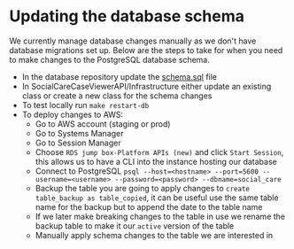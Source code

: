 # Updating the database schema

We currently manage database changes manually as we don't have database migrations set up. Below are the steps to take for when you need to make changes to the PostgreSQL database schema.

- In the database repository update the [schema.sql](https://github.com/LBHackney-IT/social-care-case-viewer-api/blob/master/database/schema.sql) file
- In SocialCareCaseViewerAPI/Infrastructure either update an existing class or create a new class for the schema changes
- To test locally run `make restart-db`
- To deploy changes to AWS:
    - Go to AWS account (staging or prod)
    - Go to Systems Manager
    - Go to Session Manager
    - Choose `RDS jump box-Platform APIs (new)` and click `Start Session`, this allows us to have a CLI into the instance hosting our database
    - Connect to PostgreSQL `psql --host=<hostname> --port=5600 --username=<username> --password=<password> --dbname=social_care`
    - Backup the table you are going to apply changes to `create table_backup as table_copied`, it can be useful use the same table name for the backup but to append the date to the table name
    - If we later make breaking changes to the table in use we rename the backup table to make it our `active` version of the table
    - Manually apply schema changes to the table we are interested in
